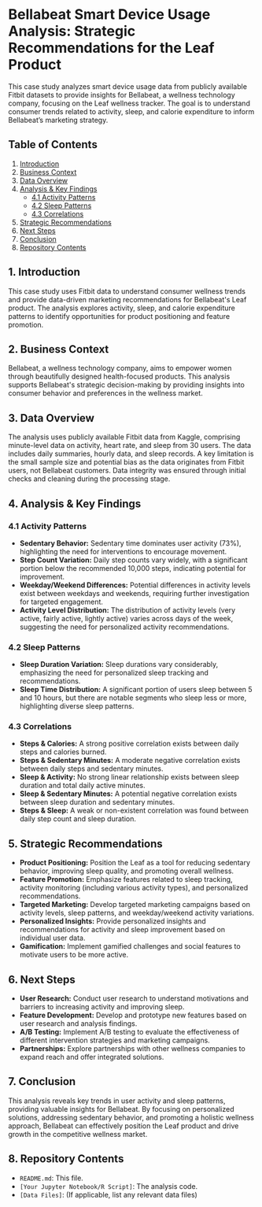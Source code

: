 # Bellabeat Smart Device Usage Analysis: Strategic Recommendations for the Leaf Product

This case study analyzes smart device usage data from publicly available Fitbit datasets to provide insights for Bellabeat, a wellness technology company, focusing on the Leaf wellness tracker. The goal is to understand consumer trends related to activity, sleep, and calorie expenditure to inform Bellabeat’s marketing strategy.

## Table of Contents

1. [Introduction](#1-introduction)
2. [Business Context](#2-business-context)
3. [Data Overview](#3-data-overview)
4. [Analysis & Key Findings](#4-analysis-key-findings)
    * [4.1 Activity Patterns](#4.1-activity-patterns)
    * [4.2 Sleep Patterns](#4.2-sleep-patterns)
    * [4.3 Correlations](#4.3-correlations)
5. [Strategic Recommendations](#5-strategic-recommendations)
6. [Next Steps](#6-next-steps)
7. [Conclusion](#7-conclusion)
8. [Repository Contents](#8-repository-contents)

## 1. Introduction

This case study uses Fitbit data to understand consumer wellness trends and provide data-driven marketing recommendations for Bellabeat's Leaf product.  The analysis explores activity, sleep, and calorie expenditure patterns to identify opportunities for product positioning and feature promotion.

## 2. Business Context

Bellabeat, a wellness technology company, aims to empower women through beautifully designed health-focused products.  This analysis supports Bellabeat's strategic decision-making by providing insights into consumer behavior and preferences in the wellness market.

## 3. Data Overview

The analysis uses publicly available Fitbit data from Kaggle, comprising minute-level data on activity, heart rate, and sleep from 30 users.  The data includes daily summaries, hourly data, and sleep records.  A key limitation is the small sample size and potential bias as the data originates from Fitbit users, not Bellabeat customers.  Data integrity was ensured through initial checks and cleaning during the processing stage.

## 4. Analysis & Key Findings

### 4.1 Activity Patterns

* **Sedentary Behavior:**  Sedentary time dominates user activity (73%), highlighting the need for interventions to encourage movement.
* **Step Count Variation:** Daily step counts vary widely, with a significant portion below the recommended 10,000 steps, indicating potential for improvement.
* **Weekday/Weekend Differences:** Potential differences in activity levels exist between weekdays and weekends, requiring further investigation for targeted engagement.
* **Activity Level Distribution:**  The distribution of activity levels (very active, fairly active, lightly active) varies across days of the week, suggesting the need for personalized activity recommendations.

### 4.2 Sleep Patterns

* **Sleep Duration Variation:** Sleep durations vary considerably, emphasizing the need for personalized sleep tracking and recommendations.
* **Sleep Time Distribution:**  A significant portion of users sleep between 5 and 10 hours, but there are notable segments who sleep less or more, highlighting diverse sleep patterns.

### 4.3 Correlations

* **Steps & Calories:** A strong positive correlation exists between daily steps and calories burned.
* **Steps & Sedentary Minutes:** A moderate negative correlation exists between daily steps and sedentary minutes.
* **Sleep & Activity:** No strong linear relationship exists between sleep duration and total daily active minutes.
* **Sleep & Sedentary Minutes:** A potential negative correlation exists between sleep duration and sedentary minutes.
* **Steps & Sleep:** A weak or non-existent correlation was found between daily step count and sleep duration.

## 5. Strategic Recommendations

* **Product Positioning:** Position the Leaf as a tool for reducing sedentary behavior, improving sleep quality, and promoting overall wellness.
* **Feature Promotion:** Emphasize features related to sleep tracking, activity monitoring (including various activity types), and personalized recommendations.
* **Targeted Marketing:** Develop targeted marketing campaigns based on activity levels, sleep patterns, and weekday/weekend activity variations.
* **Personalized Insights:** Provide personalized insights and recommendations for activity and sleep improvement based on individual user data.
* **Gamification:** Implement gamified challenges and social features to motivate users to be more active.

## 6. Next Steps

* **User Research:** Conduct user research to understand motivations and barriers to increasing activity and improving sleep.
* **Feature Development:** Develop and prototype new features based on user research and analysis findings.
* **A/B Testing:** Implement A/B testing to evaluate the effectiveness of different intervention strategies and marketing campaigns.
* **Partnerships:** Explore partnerships with other wellness companies to expand reach and offer integrated solutions.

## 7. Conclusion

This analysis reveals key trends in user activity and sleep patterns, providing valuable insights for Bellabeat. By focusing on personalized solutions, addressing sedentary behavior, and promoting a holistic wellness approach, Bellabeat can effectively position the Leaf product and drive growth in the competitive wellness market.

## 8. Repository Contents

* `README.md`: This file.
* `[Your Jupyter Notebook/R Script]`: The analysis code.
* `[Data Files]`:  (If applicable, list any relevant data files)
